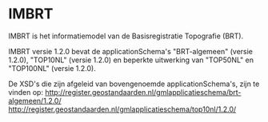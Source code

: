 # IMBRT
IMBRT is het informatiemodel van de Basisregistratie Topografie (BRT). 

IMBRT versie 1.2.0 bevat de applicationSchema's "BRT-algemeen" (versie 1.2.0), "TOP10NL" (versie 1.2.0) en beperkte uitwerking van "TOP50NL" en "TOP100NL" (versie 1.2.0).  

De XSD's die zijn afgeleid van bovengenoemde applicationSchema's, zijn te vinden op: 
http://register.geostandaarden.nl/gmlapplicatieschema/brt-algemeen/1.2.0/ 
http://register.geostandaarden.nl/gmlapplicatieschema/top10nl/1.2.0/ 
